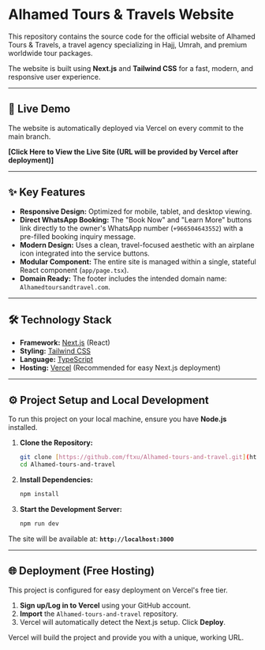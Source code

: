 # Alhamed Tours & Travels Website

This repository contains the source code for the official website of Alhamed Tours & Travels, a travel agency specializing in Hajj, Umrah, and premium worldwide tour packages.

The website is built using **Next.js** and **Tailwind CSS** for a fast, modern, and responsive user experience.

---

## 🚀 Live Demo

The website is automatically deployed via Vercel on every commit to the main branch.

**[Click Here to View the Live Site (URL will be provided by Vercel after deployment)]**

---

## ✨ Key Features

* **Responsive Design:** Optimized for mobile, tablet, and desktop viewing.
* **Direct WhatsApp Booking:** The "Book Now" and "Learn More" buttons link directly to the owner's WhatsApp number (`+966504643552`) with a pre-filled booking inquiry message.
* **Modern Design:** Uses a clean, travel-focused aesthetic with an airplane icon integrated into the service buttons.
* **Modular Component:** The entire site is managed within a single, stateful React component (`app/page.tsx`).
* **Domain Ready:** The footer includes the intended domain name: `Alhamedtoursandtravel.com`.

---

## 🛠️ Technology Stack

* **Framework:** [Next.js](https://nextjs.org/) (React)
* **Styling:** [Tailwind CSS](https://tailwindcss.com/)
* **Language:** [TypeScript](https://www.typescriptlang.org/)
* **Hosting:** [Vercel](https://vercel.com/) (Recommended for easy Next.js deployment)

---

## ⚙️ Project Setup and Local Development

To run this project on your local machine, ensure you have **Node.js** installed.

1.  **Clone the Repository:**
    ```bash
    git clone [https://github.com/ftxu/Alhamed-tours-and-travel.git](https://github.com/ftxu/Alhamed-tours-and-travel.git)
    cd Alhamed-tours-and-travel
    ```

2.  **Install Dependencies:**
    ```bash
    npm install
    ```

3.  **Start the Development Server:**
    ```bash
    npm run dev
    ```

The site will be available at: **`http://localhost:3000`**

---

## 🌐 Deployment (Free Hosting)

This project is configured for easy deployment on Vercel's free tier.

1.  **Sign up/Log in to Vercel** using your GitHub account.
2.  **Import** the `Alhamed-tours-and-travel` repository.
3.  Vercel will automatically detect the Next.js setup. Click **Deploy**.

Vercel will build the project and provide you with a unique, working URL.
